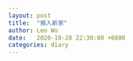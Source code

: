 ```yaml
---
layout: post
title:  "搬入新家"
author: Leo Wu
date:   2020-10-28 22:30:00 +0800
categories: diary 
---
```


